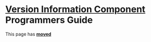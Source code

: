 # [Version Information Component](../VerInfo.md) Programmers Guide

This page has [**moved**](https://lib-docs.delphidabbler.com/VerInfo/3/API)
